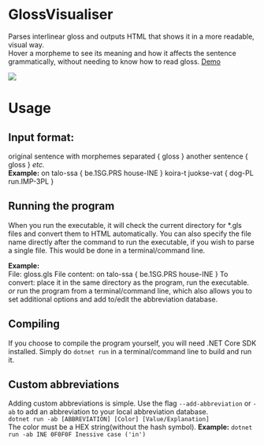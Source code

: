 # GlossVisualiser
Parses interlinear gloss and outputs HTML that shows it in a more readable, visual way.  
Hover a morpheme to see its meaning and how it affects the sentence grammatically, without needing to know how to read gloss.
[Demo](https://paddi.science/tings/glossvisualiser/)

![](https://i.imgur.com/JeeBPur.png)

# Usage
## Input format:
original sentence with morphemes separated { gloss } another sentence { gloss } *etc.*  
**Example:**
on talo-ssa { be.1SG.PRS house-INE } koira-t juokse-vat { dog-PL run.IMP-3PL }

## Running the program
When you run the executable, it will check the current directory for \*.gls files and convert them to HTML automatically. You can also specify the file name directly after the command to run the executable, if you wish to parse a single file. This would be done in a terminal/command line.

**Example:**  
File: gloss.gls
File content: on talo-ssa { be.1SG.PRS house-INE }
To convert: place it in the same directory as the program, run the executable.  
*or* run the program from a terminal/command line, which also allows you to set additional options and add to/edit the abbreviation database.

## Compiling
If you choose to compile the program yourself, you will need .NET Core SDK installed. 
Simply do `dotnet run` in a terminal/command line to build and run it. 

## Custom abbreviations 
Adding custom abbreviations is simple. Use the flag `--add-abbreviation` or `-ab` to add an abbreviation to your local abbreviation database.  
`dotnet run -ab [ABBREVIATION] [Color] [Value/Explanation]`  
The color must be a HEX string(without the hash symbol).
**Example:** `dotnet run -ab INE 0F0F0F Inessive case ('in')`
